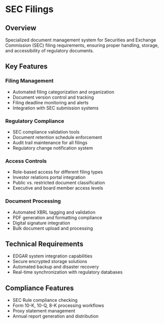 # SEC Filings

## Overview
Specialized document management system for Securities and Exchange Commission (SEC) filing requirements, ensuring proper handling, storage, and accessibility of regulatory documents.

## Key Features

### Filing Management
- Automated filing categorization and organization
- Document version control and tracking
- Filing deadline monitoring and alerts
- Integration with SEC submission systems

### Regulatory Compliance
- SEC compliance validation tools
- Document retention schedule enforcement
- Audit trail maintenance for all filings
- Regulatory change notification system

### Access Controls
- Role-based access for different filing types
- Investor relations portal integration
- Public vs. restricted document classification
- Executive and board member access levels

### Document Processing
- Automated XBRL tagging and validation
- PDF generation and formatting compliance
- Digital signature integration
- Bulk document upload and processing

## Technical Requirements
- EDGAR system integration capabilities
- Secure encrypted storage solutions
- Automated backup and disaster recovery
- Real-time synchronization with regulatory databases

## Compliance Features
- SEC Rule compliance checking
- Form 10-K, 10-Q, 8-K processing workflows
- Proxy statement management
- Annual report generation and distribution
